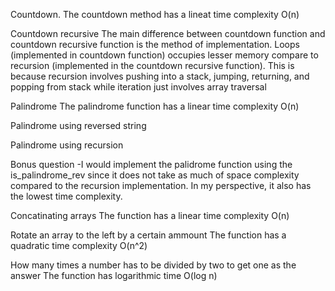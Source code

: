 Countdown.
The countdown method has a lineat time complexity O(n)

Countdown recursive
The main difference between countdown function and countdown recursive function is 
the method of implementation.
Loops (implemented in countdown function) occupies lesser memory compare to recursion (implemented in the countdown recursive function). This is because recursion involves pushing into a stack, jumping, returning, and popping from
stack while iteration just involves array traversal


Palindrome
The palindrome function has a linear time complexity O(n)

Palindrome using reversed string

Palindrome using recursion

Bonus question
-I would implement the palidrome function using the is_palindrome_rev since 
it does not take as much of space complexity compared to the recursion implementation.
In my perspective, it also has the lowest time complexity.

Concatinating arrays
The function has a linear time complexity O(n)

Rotate an array to the left by a certain ammount
The function has a quadratic time complexity O(n^2)

How many times a number has to be divided by two to get one as the answer
The function has logarithmic time O(log n)